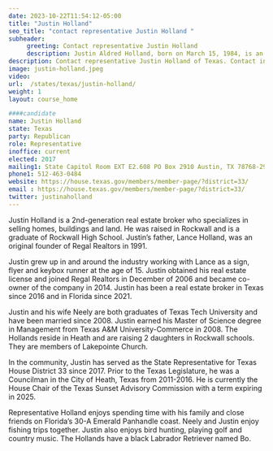 ```yaml
---
date: 2023-10-22T11:54:12-05:00
title: "Justin Holland"
seo_title: "contact representative Justin Holland "
subheader:
     greeting: Contact representative Justin Holland
     description: Justin Aldred Holland, born on March 15, 1984, is an American real estate broker residing in Heath, Texas. He is a Republican representative in the Texas House of Representatives for the 33rd District, encompassing Rockwall County and a section of Collin County.
description: Contact representative Justin Holland of Texas. Contact information for Justin Holland includes email address, phone number, and mailing address.
image: justin-holland.jpeg
video:
url:  /states/texas/justin-holland/
weight: 1
layout: course_home

####candidate
name: Justin Holland
state: Texas
party: Republican
role: Representative
inoffice: current
elected: 2017
mailing1: State Capitol Room EXT E2.608 PO Box 2910 Austin, TX 78768-2910
phone1: 512-463-0484
website: https://house.texas.gov/members/member-page/?district=33/
email : https://house.texas.gov/members/member-page/?district=33/
twitter: justinaholland
---
```


Justin Holland is a 2nd-generation real estate broker who specializes in selling homes, buildings and land. He was raised in Rockwall and is a graduate of Rockwall High School. Justin’s father, Lance Holland, was an original founder of Regal Realtors in 1991.

Justin grew up in and around the industry working with Lance as a sign, flyer and keybox runner at the age of 15. Justin obtained his real estate license and joined Regal Realtors in December of 2006 and became co-owner of the company in 2014. Justin has been a real estate broker in Texas since 2016 and in Florida since 2021.

Justin and his wife Neely are both graduates of Texas Tech University and have been married since 2008. Justin earned his Master of Science degree in Management from Texas A&M University-Commerce in 2008. The Hollands reside in Heath and are raising 2 daughters in Rockwall schools. They are members of Lakepointe Church.

In the community, Justin has served as the State Representative for Texas House District 33 since 2017. Prior to the Texas Legislature, he was a Councilman in the City of Heath, Texas from 2011-2016. He is currently the House Chair of the Texas Sunset Advisory Commission with a term expiring in 2025.

Representative Holland enjoys spending time with his family and close friends on Florida’s 30-A Emerald Panhandle coast. Neely and Justin enjoy fishing trips together. Justin also enjoys bird hunting, playing golf and country music. The Hollands have a black Labrador Retriever named Bo.
